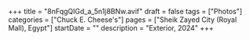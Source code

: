 +++
title = "8nFqgQIGd_a_5n1j8BNw.avif"
draft = false
tags = ["Photos"]
categories = ["Chuck E. Cheese's"]
pages = ["Sheik Zayed City (Royal Mall), Egypt"]
startDate = ""
description = "Exterior, 2024"
+++
